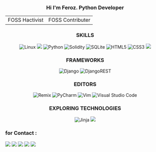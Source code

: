 
<!--about!-->
<div>
  <h3 align="center">Hi I'm Feroz. Python Developer </h3>
  <table align="center">
  <td>FOSS Hactivist</td><td>FOSS Contributer</td>
  </table>
</div>

<!--skill!-->
<div>
  <h3 align="center">SKILLS</h3>
  <div align="center">
     
   ![Linux](https://img.shields.io/badge/Linux-FCC624?style=for-the-badge&logo=linux&logoColor=black)
   <img src="https://img.shields.io/badge/GNU%20Bash-4EAA25?style=for-the-badge&logo=GNU%20Bash&logoColor=white"/>
   ![Python](https://img.shields.io/badge/python-3670A0?style=for-the-badge&logo=python&logoColor=ffdd54)
   ![Solidity](https://img.shields.io/badge/Solidity-%23363636.svg?style=for-the-badge&logo=solidity&logoColor=white)
   ![SQLite](https://img.shields.io/badge/sqlite-%2307405e.svg?style=for-the-badge&logo=sqlite&logoColor=white)
   ![HTML5](https://img.shields.io/badge/html5-%23E34F26.svg?style=for-the-badge&logo=html5&logoColor=white)
   ![CSS3](https://img.shields.io/badge/css3-%231572B6.svg?style=for-the-badge&logo=css3&logoColor=white)
   <img src="https://img.shields.io/badge/git-%23F05033.svg?style=for-the-badge&logo=git&logoColor=white"/>
  </tr> 
  </div>
  </div>

<!--Frameworks !-->
<div>
  <h3 align="center">FRAMEWORKS</h3>
  <div align="center">

  ![Django](https://img.shields.io/badge/django-%23092E20.svg?style=for-the-badge&logo=django&logoColor=white)
  ![DjangoREST](https://img.shields.io/badge/DJANGO-REST-ff1709?style=for-the-badge&logo=django&logoColor=white&color=ff1709&labelColor=gray)
  </div>
</div>

<!--editor's !-->
<div>
  <h3 align="center">EDITORS</h3>
  <div align="center">

  ![Remix](https://img.shields.io/badge/remix-%23000.svg?style=for-the-badge&logo=remix&logoColor=white)
  ![PyCharm](https://img.shields.io/badge/pycharm-143?style=for-the-badge&logo=pycharm&logoColor=black&color=black&labelColor=green)
  ![Vim](https://img.shields.io/badge/VIM-%2311AB00.svg?style=for-the-badge&logo=vim&logoColor=white)
  ![Visual Studio Code](https://img.shields.io/badge/Visual%20Studio%20Code-0078d7.svg?style=for-the-badge&logo=visual-studio-code&logoColor=white)
  </div>
</div>

<!--technologies !-->
<div>
  <h3 align="center">EXPLORING TECHNOLOGIES</h3>
  <div align="center">
    
  ![Jinja](https://img.shields.io/badge/jinja-white.svg?style=for-the-badge&logo=jinja&logoColor=black)
  <img src="https://img.shields.io/badge/Blockchain.com-121D33?logo=blockchaindotcom&logoColor=fff&style=for-the-badge" />
 </div>
</div>
</table>

<div>
  <h3>for Contact :</h3>
  <div>
   <img src="https://img.shields.io/badge/Gmail-D14836?style=for-the-badge&logo=gmail&logoColor=white"/>
   <img src="https://img.shields.io/badge/Instagram-E4405F?style=for-the-badge&logo=instagram&logoColor=white"/>
   <img src="https://img.shields.io/badge/LinkedIn-0077B5?style=for-the-badge&logo=linkedin&logoColor=white" />
   <img src="https://img.shields.io/badge/Signal-3A76F0?style=for-the-badge&logo=signal&logoColor=white" />
   <img src="https://img.shields.io/badge/X-000000?style=for-the-badge&logo=x&logoColor=white"/>
  </div>
</div>
